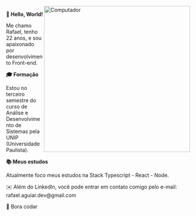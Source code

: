 <img src="https://raw.githubusercontent.com/MicaelliMedeiros/micaellimedeiros/master/image/computer-illustration.png" min-width="400px" max-width="400px" width="400px" align="right" alt="Computador ">

<p align="left"> <strong>👋 Hello, World! </strong>


<p align="left"> Me chamo Rafael, tenho 22 anos, e sou apaixonado por desenvolvimento Front-end.</p>

<p align="left"> <strong>🎓 Formação </strong>

Estou no terceiro semestre do curso de Análise e Desenvolvimento de Sistemas pela UNIP (Universidade Paulista). 
</p>

<p align="left"> <strong>📚 Meus estudos </strong>

Atualmente foco meus estudos na Stack Typescript - React - Node.
</p>

<p align="left"> ✉️ Além do LinkedIn, você pode entrar em contato comigo pelo e-mail: rafael.aguiar.dev@gmail.com

<p>🚀 Bora codar </p>


